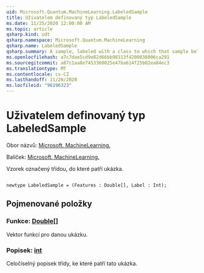 ```yaml
---
uid: Microsoft.Quantum.MachineLearning.LabeledSample
title: Uživatelem definovaný typ LabeledSample
ms.date: 11/25/2020 12:00:00 AM
ms.topic: article
qsharp.kind: udt
qsharp.namespace: Microsoft.Quantum.MachineLearning
qsharp.name: LabeledSample
qsharp.summary: A sample, labeled with a class to which that sample belongs.
ms.openlocfilehash: a7c7dae5cd9e82d66bb98313f4200838006ca291
ms.sourcegitcommit: a87c1aa8e7453360025e47ba614f25b02ea84ec3
ms.translationtype: MT
ms.contentlocale: cs-CZ
ms.lasthandoff: 11/26/2020
ms.locfileid: "96196323"
---
```

# <a name="labeledsample-user-defined-type"></a>Uživatelem definovaný typ LabeledSample

Obor názvů: [Microsoft. MachineLearning.](xref:Microsoft.Quantum.MachineLearning)

Balíček: [Microsoft. MachineLearning.](https://nuget.org/packages/Microsoft.Quantum.MachineLearning)


Vzorek označený třídou, do které patří ukázka.

```qsharp

newtype LabeledSample = (Features : Double[], Label : Int);
```



## <a name="named-items"></a>Pojmenované položky

### <a name="features--double"></a>Funkce: [Double](xref:microsoft.quantum.lang-ref.double)[]

Vektor funkcí pro danou ukázku.
### <a name="label--int"></a>Popisek: [int](xref:microsoft.quantum.lang-ref.int)

Celočíselný popisek třídy, ke které patří tato ukázka.